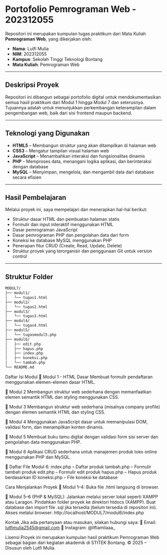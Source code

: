 # Portofolio Pemrograman Web - 202312055

Repositori ini merupakan kumpulan tugas praktikum dari Mata Kuliah **Pemrograman Web**, yang dikerjakan oleh:

- **Nama**: Lutfi Mulia  
- **NIM**: 202312055  
- **Kampus**: Sekolah Tinggi Teknologi Bontang  
- **Mata Kuliah**: Pemrograman Web

---

## Deskripsi Proyek

Repositori ini dibangun sebagai portofolio digital untuk mendokumentasikan semua hasil praktikum dari Modul 1 hingga Modul 7 dan seterusnya. Tujuannya adalah untuk menunjukkan perkembangan keterampilan dalam pengembangan web, baik dari sisi frontend maupun backend.

---

## Teknologi yang Digunakan

- **HTML5** – Membangun struktur yang akan ditampilkan di halaman web  
- **CSS3** – Mengatur tampilan visual halaman web  
- **JavaScript** – Menambahkan interaksi dan fungsionalitas dinamis  
- **PHP** – Memproses data, menangani logika aplikasi, dan berinteraksi dengan database  
- **MySQL** – Menyimpan, mengelola, dan mengambil data dari database secara efisien  

---

## Hasil Pembelajaran

Melalui proyek ini, saya mempelajari dan menerapkan hal-hal berikut:

- Struktur dasar HTML dan pembuatan halaman statis  
- Formulir dan input interaktif menggunakan HTML  
- Dasar pemrograman JavaScript  
- Dasar pemrograman PHP dan pengolahan data dari form  
- Koneksi ke database MySQL menggunakan PHP  
- Penerapan fitur CRUD (Create, Read, Update, Delete)  
- Struktur proyek yang terorganisir dan penggunaan Git untuk version control  

---

## Struktur Folder

```bash
MODUL7/
├── modul1/
│   └── tugas1.html
├── modul2/
│   └── tugas2.html
├── modul3/
│   └── tugas3.html
├── modul4/
│   └── tugas4.html
├── modul5/
│   └── tugasmodul5.php
├── modul6/
│   ├── edit.php
│   ├── hapus.php
│   ├── index.php
│   ├── koneksi.php
│   └── tambah.php
└── README.md
```

Daftar Isi Modul
📘 Modul 1 - HTML Dasar
Membuat formulir pendaftaran menggunakan elemen-elemen dasar HTML.

📘 Modul 2
Membangun struktur web sederhana dengan memanfaatkan elemen semantik HTML dan styling menggunakan CSS.

📘 Modul 3
Membangun struktur web sederhana (misalnya company profile) dengan elemen semantik HTML dan styling CSS.

📘 Modul 4
Menggunakan JavaScript dasar untuk memanipulasi DOM, validasi form, dan menampilkan konten dinamis.

📘 Modul 5
Membuat buku tamu digital dengan validasi form sisi server dan pengolahan data menggunakan PHP.

📘 Modul 6
Aplikasi CRUD sederhana untuk manajemen produk toko online menggunakan PHP dan MySQL.

📂 Daftar File Modul 6:
index.php – Daftar produk
tambah.php – Formulir tambah produk
edit.php – Formulir edit produk
hapus.php – Hapus produk berdasarkan ID
koneksi.php – File koneksi ke database

Cara Menjalankan Proyek
📁 Modul 1–4:
Buka file .html langsung di browser.

🔧 Modul 5–6 (PHP & MySQL):
Jalankan melalui server lokal seperti XAMPP atau Laragon.
Pindahkan folder proyek ke direktori htdocs (XAMPP).
Buat database dan import file .sql jika tersedia (belum tersedia di repositori ini).
Akses melalui browser: http://localhost/MODUL7/modul6/index.php

Kontak
Jika ada pertanyaan atau masukan, silakan hubungi saya:
📧 Email: lutfimulia2545@gmail.com
💬 Instagram: @ltfiamliaaa_

Lisensi
Proyek ini merupakan kumpulan hasil praktikum Pemrograman Web sebagai bagian dari kegiatan akademik di STITEK Bontang.
© 2025 – Disusun oleh Lutfi Mulia.